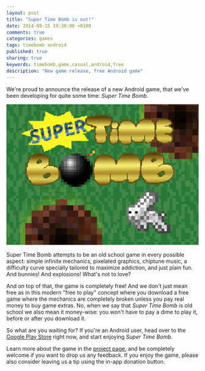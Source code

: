 ```yaml
---
layout: post
title: "Super Time Bomb is out!"
date: 2014-09-15 19:30:00 +0100
comments: true
categories: games
tags: timebomb android
published: true
sharing: true
keywords: timebomb,game,casual,android,free
description: "New game release, free Android game"
---
```


We're proud to announce the release of a new Android game, that we've been developing
for quite some time: *Super Time Bomb*.

<img src="/images/posts/supertimebomb.png" />

<!--more-->

Super Time Bomb attempts to be an old school game in every possible aspect: simple
infinite mechanics, pixelated graphics, chiptune music, a difficulty curve specially
tailored to maximize addiction, and just plain fun. And bunnies! And explosions! 
What's not to love?

And on top of that, the game is completely free! And we don't just mean free as in this
modern "free to play" concept where you download a free game where the mechanics are 
completely broken unless you pay real money to buy game extras. No, when we say that 
*Super Time Bomb* is old school we also mean it money-wise: you won't have to pay a 
dime to play it, before or after you download it.

So what are you waiting for? If you're an Android user, head over to the 
[Google Play Store](https://play.google.com/store/apps/details?id=net.coconauts.timebomb2) 
right now, and start enjoying *Super Time Bomb*.

Learn more about the game in the [project page](/projects/timebomb2), and be completely
welcome if you want to drop us any feedback. If you enjoy the game, please also consider leaving us a tip using the in-app donation button.

